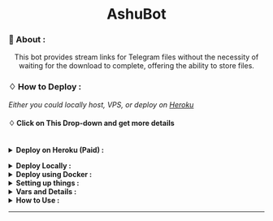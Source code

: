 <h1 align="center">AshuBot</h1>




### 🍁 About :



<p align='center'>
  This bot provides stream links for Telegram files without the necessity of waiting for the download to complete, offering the ability to store files.
</p>


### ♢ How to Deploy :

<i>Either you could locally host, VPS, or deploy on [Heroku](https://heroku.com)</i>

#### ♢ Click on This Drop-down and get more details

<br>
<details>
  <summary><b>Deploy on Heroku (Paid)  :</b></summary>

- Fork This Repo
- Click on Deploy Easily
- Press the below button to Fast deploy on Heroku


   [![Deploy](https://www.herokucdn.com/deploy/button.svg)](https://heroku.com/deploy)
- Go to <a href="#mandatory-vars">variables tab</a> for more info on setting up environmental variables. </details>

<details>
  <summary><b>Deploy Locally :</b></summary>
<br>

```sh
cd AshuBot
python3 -m venv ./venv
. ./venv/bin/activate
pip install -r requirements.txt
python3 -m Ashu
```

- To stop the whole bot,
 do <kbd>CTRL</kbd>+<kbd>C</kbd>

- If you want to run this bot 24/7 on the VPS, follow these steps.
```sh
sudo apt install tmux -y
tmux
python3 -m Ashu
```
- now you can close the VPS and the bot will run on it.

  </details>

<details>
  <summary><b>Deploy using Docker :</b></summary>
<br>
* Clone the repository:
```sh
git clone https://github.com/SudoR2spr/AshuBot
cd AshuBot
```
* Build own Docker image:
```sh
docker build -t file-stream .
```

* Create ENV and Start Container:
```sh
docker run -d --restart unless-stopped --name fsb \
-v /PATH/TO/.env:/app/.env \
-p 8000:8000 \
file-stream
```
- if you need to change the variables in .env file after your bot was already started, all you need to do is restart the container for the bot settings to get updated:
```sh
docker restart fsb
```

  </details>

<details>
  <summary><b>Setting up things :</b></summary>


If you're on Heroku, just add these in the Environmental Variables
or if you're Locally hosting, create a file named `.env` in the root directory and add all the variables there.
An example of `.env` file:

```sh
API_ID = 789456
API_HASH = ysx275f9638x896g43sfzx65
BOT_TOKEN = 12345678:your_bot_token
ULOG_CHANNEL = -100123456789
FLOG_CHANNEL = -100123456789
DATABASE_URL = mongodb://admin:pass@192.168.27.1
FQDN = 192.168.27.1
HAS_SSL = False
MULTI_TOKEN1 = 12345678:bot_token_multi_client_1
MULTI_TOKEN2 = 12345678:bot_token_multi_client_2
OWNER_ID = 987456321
PORT = 8080
```
</details>


<details>
  <summary><b>Vars and Details :</b></summary>

#### 📝 Mandatory Vars :

* `API_ID`: API ID of your Telegram account, can be obtained from [My Telegram](https://my.telegram.org). `int`
* `API_HASH`: API hash of your Telegram account, can be obtained from [My Telegram](https://my.telegram.org). `str`
* `OWNER_ID`: Your Telegram User ID, Send `/id` to [@missrose_bot](https://telegram.dog/MissRose_bot) to get Your Telegram User ID `int`
* `BOT_TOKEN`: Telegram API token of your bot, can be obtained from [@BotFather](https://t.me/BotFather). `str`
* `FLOG_CHANNEL`: ID of the channel where bot will store all Files from users `int`.
* `ULOG_CHANNEL`: ID of the channel where bot will send logs of New Users`int`.
* `BOT_WORKERS`: Number of updates bot should process from Telegram at once, by default to 10 updates. `int`
* `DATABASE_URL`: MongoDB URI for saving User Data and Files List created by user. `str`
* `FQDN`: A Fully Qualified Domain Name if present without http/s. Defaults to `BIND_ADDRESS`. `str`

#### 🗼 MultiClient Vars :
* `MULTI_TOKEN1`: Add your first bot token or session strings here. `str`
* `MULTI_TOKEN2`: Add your second bot token or session strings here. `str`

#### 🪐 Optional Vars :

* `UPDATES_CHANNEL`: Channel Username without `@` to set channel as Update Channel `str`
* `FORCE_SUB_ID`: Force Sub Channel ID, if you want to use Force Sub. start with `-100` `int
* `FORCE_SUB`: Set to True, so every user have to Join update channel to use the bot. `bool`
* `AUTH_USERS`: Put authorized user IDs to use bot, separated by <kbd>Space</kbd>. `int`
* `SLEEP_THRESHOLD`: Set global flood wait threshold, auto-retry requests under 60s. `int`
* `SESSION_NAME`: Name for the Database created on your MongoDB. Defaults to `Ashu`. `str`
* `FILE_PIC`: To set Image at `/files` command. Defaults to pre-set image. `str`
* `START_PIC`: To set Image at `/start` command. Defaults to pre-set image. `str`
* `VERIFY_PIC`: To set Image at Force Sub Verification. Defaults to pre-set image. `str`
* `WORKERS`: Number of maximum concurrent workers for handling incoming updates. Defaults to `6`. `int`
* `PORT`: The port that you want your webapp to be listened to. Defaults to `8080`. `int`
* `BIND_ADDRESS`: Your server bind adress. Defauls to `0.0.0.0`. `int`
* `MODE`: Should be set to `secondary` if you only want to use the server for serving files. `str`
* `NO_PORT`: (True/False) Set PORT to 80 or 443 hide port display; ignore if on Heroku. Defaults to `False`.
* `HAS_SSL`: (can be either `True` or `False`) If you want the generated links in https format. Defaults to `False`. 

</details>

<details>
  <summary><b>How to Use :</b></summary>

:warning: **Before using the  bot, don't forget to add the bot to the `LOG_CHANNEL` as an Admin**
 
#### ‍☠️ Bot Commands :

```sh
/start      : To check the bot is alive or not.
/help       : To Get Help Message.
/about      : To check About the Bot.
/files      : To Get All Files List of User.
/del        : To Delete Files from DB with FileID. [ADMIN]
/ban        : To Ban Any Channel or User to use bot. [ADMIN]
/unban      : To Unban Any Channel or User to use bot. [ADMIN]
/status     : To Get Bot Status and Total Users. [ADMIN]
/broadcast  : To Broadcast any message to all users of bot. [ADMIN]
```

#### 🍟 Channel Support :

*Bot also Supported with Channels. Just add bot Channel as Admin. If any new file comes in Channel it will edit it with **Get Download Link** Button.*

</details>



---



